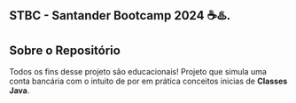 ## STBC - Santander Bootcamp 2024 ☕♨️.

## Sobre o Repositório
Todos os fins desse projeto são educacionais!
Projeto que simula uma conta bancária com o intuito de por em prática conceitos inicias de **Classes Java**.  

